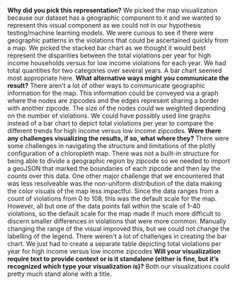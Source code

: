 **Why did you pick this representation?**
We picked the map visualization because our dataset has a geographic component to it and we wanted to represent this visual component as we could not in our hypothesis testing/machine learning models. We were curious to see if there were geographic patterns in the violations that could be ascertained quickly from a map. 
We picked the stacked bar chart as we thought it would best represent the disparities between the total violations per year for high
income households versus for low income violations for each year. We had total quantities for two categories over several years.
A bar chart seemed most appropriate here. 
**What alternative ways might you communicate the result?**
There aren’t a lot of other ways to communicate geographic information for the map. This information could be conveyed via a graph where the nodes are zipcodes and the edges represent sharing a border with another zipcode. The size of the nodes could we weighted depending on the number of violations. 
We could have possibly used line graphs instead of a bar chart to depict total violations per year to compare the different trends for high income versus low income zipcodes. 
**Were there any challenges visualizing the results, if so, what where they?**
There were some challenges in navigating the structure and limitations of the plotly configuration of a chloropleth map. There was not a built-in structure for being able to divide a geographic region by zipcode so we needed to import a geoJSON that marked the boundaries of each zipcode and then lay the counts over this data. 
One other major challenge that we encountered that was less resolveable was the non-uniform distribution of the data making the color visuals of the map less impactful. Since the data ranges from a count of violations from 0 to 108, this was the default scale for the map. However, all but one of the data points fall within the scale of 1-40 violations, so the default scale for the map made if much more difficult to discern smaller differences in violations that were more common. Manually changing the range of the visual improved this, but we could not change the labelling of the legend.
There weren't a lot of challenges in creating the bar chart. We just had to create a separate table depicting total violations per year for high income versus low income zipcodes
**Will your visualization require text to provide context or is it standalone (either is fine, but it’s recognized which type your visualization is)?**
Both our visualizations could pretty much stand alone with a title. 
